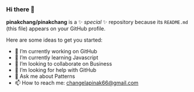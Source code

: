 ### Hi there 👋


**pinakchang/pinakchang** is a ✨ _special_ ✨ repository because its `README.md` (this file) appears on your GitHub profile.

Here are some ideas to get you started:

- 🔭 I’m currently working on GitHub
- 🌱 I’m currently learning Javascript
- 👯 I’m looking to collaborate on Business
- 🤔 I’m looking for help with GitHub
- 💬 Ask me about Patterns
- 📫 How to reach me: changelapinak66@gmail.com


